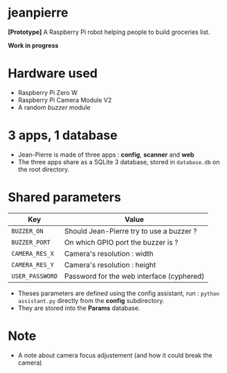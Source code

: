 # jeanpierre
**[Prototype]** A Raspberry Pi robot helping people to build groceries list.

**Work in progress**

# Hardware used
* Raspberry Pi Zero W
* Raspberry Pi Camera Module V2
* A random *buzzer* module

# 3 apps, 1 database
* Jean-Pierre is made of three apps : **config**, **scanner** and **web**
* The three apps share as a SQLite 3 database, stored in `database.db` on the root directory.

# Shared parameters
Key | Value
----| -----
`BUZZER_ON` | Should Jean-Pierre try to use a buzzer ?
`BUZZER_PORT` | On which GPIO port the buzzer is ? 
`CAMERA_RES_X` | Camera's resolution : width
`CAMERA_RES_Y` | Camera's resolution : height
`USER_PASSWORD` | Password for the web interface (cyphered) 

* Theses parameters are defined using the config assistant, run : `python assistant.py` directly from the **config** subdirectory.
* They are stored into the **Params** database.

# Note 
* A note about camera focus adjustement (and how it could break the camera)